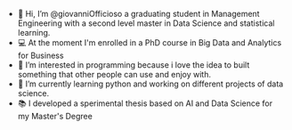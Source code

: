 - 👋 Hi, I’m @giovanniOfficioso a graduating student in Management Engineering with a second level master in Data Science and statistical learning.
- 💻 At the moment I'm enrolled in a PhD course in Big Data and Analytics for Business
- 👀 I’m interested in programming because i love the idea to built something that other people can use and enjoy with.
- 🌱 I’m currently learning python and working on different projects of data science.
- 📚 I developed a sperimental thesis based on AI and Data Science for my Master's Degree 


<!---
giovanniOfficioso/giovanniOfficioso is a ✨ special ✨ repository because its `README.md` (this file) appears on your GitHub profile.
You can click the Preview link to take a look at your changes.
- 💞️ I’m looking to collaborate on..so on
- 📫 How to reach me ...
--->
